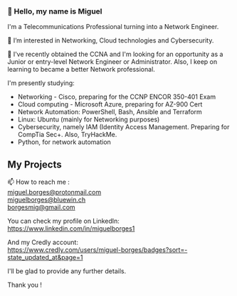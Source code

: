 <b><h3>👋  Hello, my name is Miguel</h3></b>

I'm a Telecommunications Professional turning into a Network Engineer.

👀  I’m interested in Networking, Cloud technologies and Cybersecurity.

🌱  I've recently obtained the CCNA and I'm looking for an opportunity as a Junior or entry-level Network Engineer or Administrator.
    Also, I keep on learning to became a better Network professional.

I'm presently studying:</br> 
+ Networking - Cisco, preparing for the CCNP ENCOR 350-401 Exam
+ Cloud computing - Microsoft Azure, preparing for AZ-900 Cert
+ Network Automation: PowerShell, Bash, Ansible and Terraform
+ Linux: Ubuntu (mainly for Networking purposes)
+ Cybersecurity, namely IAM (Identity Access Management. Preparing for CompTia Sec+. Also, TryHackMe.
+ Python, for network automation


<b><h2>My Projects</h2></b>

<!-- 
-->

  
📫 How to reach me :</br>
miguel.borges@protonmail.com</br>
miguelborges@bluewin.ch</br>
borgesmig@gmail.com

You can check my profile on LinkedIn:</br>
https://www.linkedin.com/in/miguelborges1

And my Credly account:</br>
https://www.credly.com/users/miguel-borges/badges?sort=-state_updated_at&page=1

I'll be glad to provide any further details.

Thank you !
<!---
BorgesMig/BorgesMig is a ✨ special ✨ repository because its `README.md` (this file) appears on your GitHub profile.
You can click the Preview link to take a look at your changes.
--->
